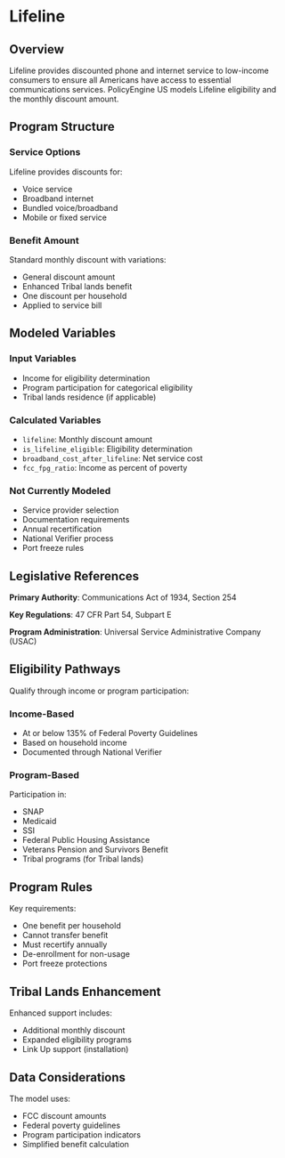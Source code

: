 # Lifeline

## Overview

Lifeline provides discounted phone and internet service to low-income consumers to ensure all Americans have access to essential communications services. PolicyEngine US models Lifeline eligibility and the monthly discount amount.

## Program Structure

### Service Options

Lifeline provides discounts for:
- Voice service
- Broadband internet
- Bundled voice/broadband
- Mobile or fixed service

### Benefit Amount

Standard monthly discount with variations:
- General discount amount
- Enhanced Tribal lands benefit
- One discount per household
- Applied to service bill

## Modeled Variables

### Input Variables
- Income for eligibility determination
- Program participation for categorical eligibility
- Tribal lands residence (if applicable)

### Calculated Variables
- `lifeline`: Monthly discount amount
- `is_lifeline_eligible`: Eligibility determination
- `broadband_cost_after_lifeline`: Net service cost
- `fcc_fpg_ratio`: Income as percent of poverty

### Not Currently Modeled
- Service provider selection
- Documentation requirements
- Annual recertification
- National Verifier process
- Port freeze rules

## Legislative References

**Primary Authority**: Communications Act of 1934, Section 254

**Key Regulations**: 47 CFR Part 54, Subpart E

**Program Administration**: Universal Service Administrative Company (USAC)

## Eligibility Pathways

Qualify through income or program participation:

### Income-Based
- At or below 135% of Federal Poverty Guidelines
- Based on household income
- Documented through National Verifier

### Program-Based
Participation in:
- SNAP
- Medicaid
- SSI
- Federal Public Housing Assistance
- Veterans Pension and Survivors Benefit
- Tribal programs (for Tribal lands)

## Program Rules

Key requirements:
- One benefit per household
- Cannot transfer benefit
- Must recertify annually
- De-enrollment for non-usage
- Port freeze protections

## Tribal Lands Enhancement

Enhanced support includes:
- Additional monthly discount
- Expanded eligibility programs
- Link Up support (installation)

## Data Considerations

The model uses:
- FCC discount amounts
- Federal poverty guidelines
- Program participation indicators
- Simplified benefit calculation